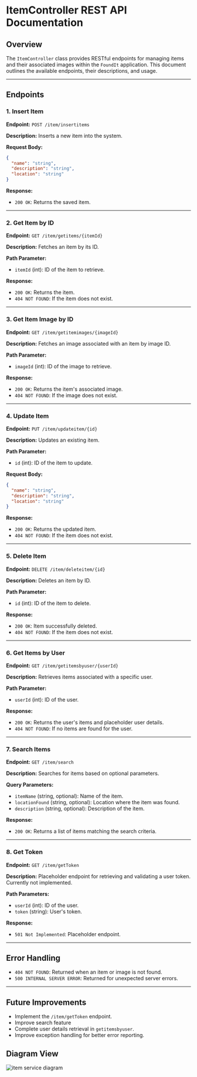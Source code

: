 # ItemController REST API Documentation

## Overview
The `ItemController` class provides RESTful endpoints for managing items and their associated images within the `FoundIt` application. This document outlines the available endpoints, their descriptions, and usage.

---

## Endpoints

### 1. Insert Item

**Endpoint:** `POST /item/insertitems`

**Description:**
Inserts a new item into the system.

**Request Body:**
```json
{
  "name": "string",
  "description": "string",
  "location": "string"
}
```

**Response:**
- `200 OK`: Returns the saved item.

---

### 2. Get Item by ID

**Endpoint:** `GET /item/getitems/{itemId}`

**Description:**
Fetches an item by its ID.

**Path Parameter:**
- `itemId` (int): ID of the item to retrieve.

**Response:**
- `200 OK`: Returns the item.
- `404 NOT FOUND`: If the item does not exist.

---

### 3. Get Item Image by ID

**Endpoint:** `GET /item/getitemimages/{imageId}`

**Description:**
Fetches an image associated with an item by image ID.

**Path Parameter:**
- `imageId` (int): ID of the image to retrieve.

**Response:**
- `200 OK`: Returns the item's associated image.
- `404 NOT FOUND`: If the image does not exist.

---

### 4. Update Item

**Endpoint:** `PUT /item/updateitem/{id}`

**Description:**
Updates an existing item.

**Path Parameter:**
- `id` (int): ID of the item to update.

**Request Body:**
```json
{
  "name": "string",
  "description": "string",
  "location": "string"
}
```

**Response:**
- `200 OK`: Returns the updated item.
- `404 NOT FOUND`: If the item does not exist.

---

### 5. Delete Item

**Endpoint:** `DELETE /item/deleteitem/{id}`

**Description:**
Deletes an item by ID.

**Path Parameter:**
- `id` (int): ID of the item to delete.

**Response:**
- `200 OK`: Item successfully deleted.
- `404 NOT FOUND`: If the item does not exist.

---

### 6. Get Items by User

**Endpoint:** `GET /item/getitemsbyuser/{userId}`

**Description:**
Retrieves items associated with a specific user.

**Path Parameter:**
- `userId` (int): ID of the user.

**Response:**
- `200 OK`: Returns the user's items and placeholder user details.
- `404 NOT FOUND`: If no items are found for the user.

---

### 7. Search Items

**Endpoint:** `GET /item/search`

**Description:**
Searches for items based on optional parameters.

**Query Parameters:**
- `itemName` (string, optional): Name of the item.
- `locationFound` (string, optional): Location where the item was found.
- `description` (string, optional): Description of the item.

**Response:**
- `200 OK`: Returns a list of items matching the search criteria.

---

### 8. Get Token

**Endpoint:** `GET /item/getToken`

**Description:**
Placeholder endpoint for retrieving and validating a user token. Currently not implemented.

**Path Parameters:**
- `userId` (int): ID of the user.
- `token` (string): User's token.

**Response:**
- `501 Not Implemented`: Placeholder endpoint.

---

## Error Handling
- `404 NOT FOUND`: Returned when an item or image is not found.
- `500 INTERNAL SERVER ERROR`: Returned for unexpected server errors.

---

## Future Improvements
- Implement the `/item/getToken` endpoint.
- Improve search feature
- Complete user details retrieval in `getitemsbyuser`.
- Improve exception handling for better error reporting.

## Diagram View
![item service diagram](https://github.com/user-attachments/assets/ed541d84-562d-4ef2-b631-a94c55ea3c4e)

